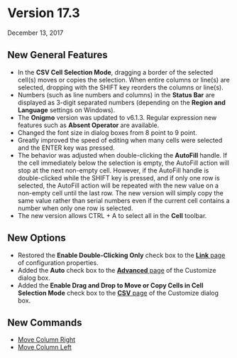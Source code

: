# Version 17.3

December 13, 2017

## New General Features

- In the **CSV Cell Selection Mode**, dragging a border of the selected cell(s) moves or copies the selection. When entire columns or line(s) are selected, dropping with the SHIFT key reorders the columns or line(s).
- Numbers (such as line numbers and columns) in the **Status Bar** are displayed as 3-digit separated numbers (depending on the **Region and Language** settings on Windows).
- The **Onigmo** version was updated to v6.1.3. Regular expression new features such as **Absent Operator** are available.
- Changed the font size in dialog boxes from 8 point to 9 point.
- Greatly improved the speed of editing when many cells were selected and the ENTER key was pressed.
- The behavior was adjusted when double-clicking the **AutoFill** handle. If the cell immediately below the selection is empty, the AutoFill action will stop at the next non-empty cell. However, if the AutoFill handle is double-clicked while the SHIFT key is pressed, and if only one row is selected, the AutoFill action will be repeated with the new value on a non-empty cell until the last row. The new version will simply copy the same value rather than serial numbers even if the current cell contains a number when only one row is selected.
- The new version allows CTRL + A to select all in the **Cell** toolbar.

## New Options

- Restored the **Enable Double-Clicking Only** check box to the [**Link** page](../dlg/properties/link/index) of configuration properties.
- Added the **Auto** check box to the [**Advanced** page](../dlg/customize/advanced/index) of the Customize dialog box.
- Added the **Enable Drag and Drop to Move or Copy Cells in Cell Selection Mode** check box to the [**CSV** page](../dlg/customize/csv/index) of the Customize dialog box.

## New Commands

- [Move Column Right](../cmd/edit/move_column_right)
- [Move Column Left](../cmd/edit/move_column_left)